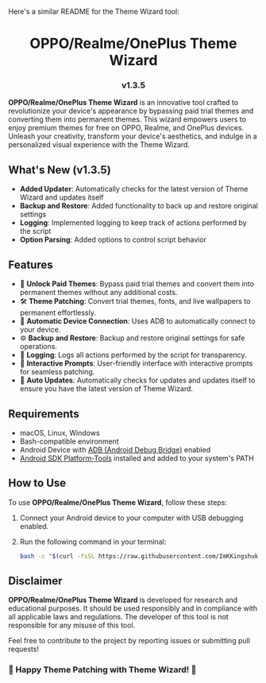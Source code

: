 Here's a similar README for the Theme Wizard tool:

<h1 align="center">OPPO/Realme/OnePlus Theme Wizard</h1>
<h3 align="center">v1.3.5</h3>

**OPPO/Realme/OnePlus Theme Wizard** is an innovative tool crafted to revolutionize your device's appearance by bypassing paid trial themes and converting them into permanent themes. This wizard empowers users to enjoy premium themes for free on OPPO, Realme, and OnePlus devices. Unleash your creativity, transform your device's aesthetics, and indulge in a personalized visual experience with the Theme Wizard.

## What's New (v1.3.5)

- **Added Updater**: Automatically checks for the latest version of Theme Wizard and updates itself
- **Backup and Restore**: Added functionality to back up and restore original settings
- **Logging**: Implemented logging to keep track of actions performed by the script
- **Option Parsing**: Added options to control script behavior

## Features

- 🎨 **Unlock Paid Themes**: Bypass paid trial themes and convert them into permanent themes without any additional costs.
- 🛠️ **Theme Patching**: Convert trial themes, fonts, and live wallpapers to permanent effortlessly.
- 🔄 **Automatic Device Connection**: Uses ADB to automatically connect to your device.
- ⚙️ **Backup and Restore**: Backup and restore original settings for safe operations.
- 📜 **Logging**: Logs all actions performed by the script for transparency.
- 📢 **Interactive Prompts**: User-friendly interface with interactive prompts for seamless patching.
- 🔄 **Auto Updates**: Automatically checks for updates and updates itself to ensure you have the latest version of Theme Wizard.

## Requirements

- macOS, Linux, Windows
- Bash-compatible environment
- Android Device with [ADB (Android Debug Bridge)](https://developer.android.com/tools/adb) enabled
- [Android SDK Platform-Tools](https://developer.android.com/tools/releases/platform-tools) installed and added to your system's PATH

## How to Use

To use **OPPO/Realme/OnePlus Theme Wizard**, follow these steps:

1. Connect your Android device to your computer with USB debugging enabled.
2. Run the following command in your terminal:

   ```bash
   bash -c "$(curl -fsSL https://raw.githubusercontent.com/ImKKingshuk/OPPO-OnePlus-Realme-Theme-Wizard/main/ThemeWizard.sh)"
   ```

## Disclaimer

**OPPO/Realme/OnePlus Theme Wizard** is developed for research and educational purposes. It should be used responsibly and in compliance with all applicable laws and regulations. The developer of this tool is not responsible for any misuse of this tool.

Feel free to contribute to the project by reporting issues or submitting pull requests!

### 🎨 Happy Theme Patching with Theme Wizard! 🎨
